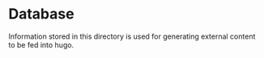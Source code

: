 # Database

Information stored in this directory is used for generating external content to be fed into hugo.